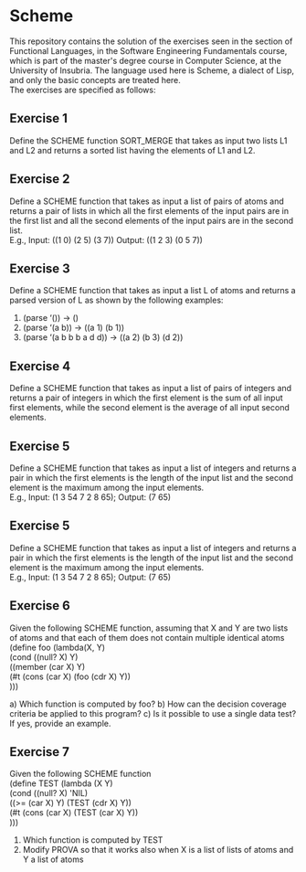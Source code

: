 # Scheme
This repository contains the solution of the exercises seen in the section of Functional Languages, in the Software Engineering Fundamentals course, which is part of the master's degree course in Computer Science, at the University of Insubria.
The language used here is Scheme, a dialect of Lisp, and only the basic concepts are treated here.<br />
The exercises are specified as follows:<br />
## Exercise 1
Define the SCHEME function SORT_MERGE that takes as input two lists L1 and L2 and
returns a sorted list having the elements of L1 and L2. <br />

## Exercise 2
Define a SCHEME function that takes as input a list of pairs of atoms and returns a pair of
lists in which all the first elements of the input pairs are in the first list and all the
second elements of the input pairs are in the second list.<br />
E.g., Input: ((1 0) (2 5) (3 7)) Output: ((1 2 3) (0 5 7))

## Exercise 3
Define a SCHEME function that takes as input a list L of atoms and returns a parsed
version of L as shown by the following examples:<br />
1. (parse ‘()) -> ()
2. (parse ‘(a b)) -> ((a 1) (b 1))
3. (parse ‘(a b b b a d d)) -> ((a 2) (b 3) (d 2))

## Exercise 4
Define a SCHEME function that takes as input a list of pairs of integers and returns a pair
of integers in which the first element is the sum of all input first elements, while the
second element is the average of all input second elements.<br />

## Exercise 5
Define a SCHEME function that takes as input a list of integers and returns a pair in which
the first elements is the length of the input list and the second element is the
maximum among the input elements.<br />
E.g., Input: (1 3 54 7 2 8 65); Output: (7 65)

## Exercise 5
Define a SCHEME function that takes as input a list of integers and returns a pair in which
the first elements is the length of the input list and the second element is the
maximum among the input elements.<br />
E.g., Input: (1 3 54 7 2 8 65); Output: (7 65)

## Exercise 6
Given the following SCHEME function, assuming that X and Y are two lists of atoms and
that each of them does not contain multiple identical atoms<br />
(define foo (lambda(X, Y) <br />
  (cond ((null? X) Y) <br />
        ((member (car X) Y) <br />
        (#t (cons (car X) (foo (cdr X) Y)) <br />
  ))) <br />

a) Which function is computed by foo?
b) How can the decision coverage criteria be applied to this program?
c) Is it possible to use a single data test? If yes, provide an example.

## Exercise 7
Given the following SCHEME function<br />
(define TEST (lambda (X Y) <br />
  (cond ((null? X) 'NIL) <br />
  ((>= (car X) Y) (TEST (cdr X) Y)) <br />
  (#t (cons (car X) (TEST (car X) Y)) <br />
)))
<br />
1) Which function is computed by TEST
2) Modify PROVA so that it works also when X is a list of lists of atoms and Y a list
of atoms
